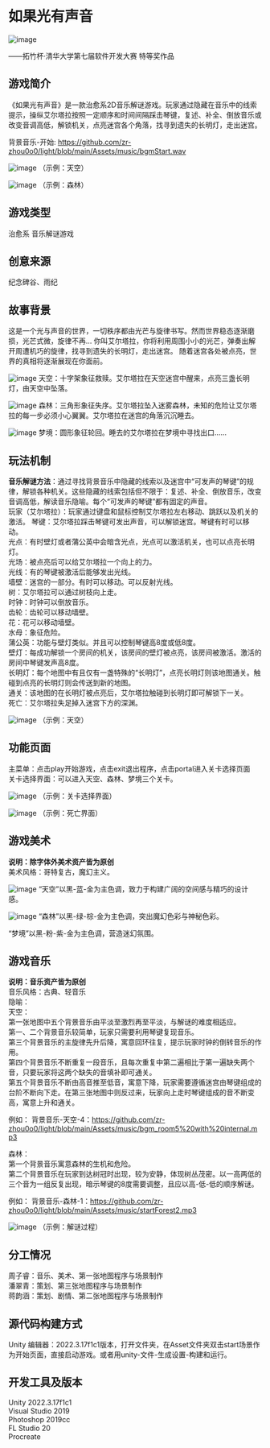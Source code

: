 如果光有声音
======
![image](image/start_anim.png "开始动画")

——拓竹杯·清华大学第七届软件开发大赛 特等奖作品

## 游戏简介
《如果光有声音》是一款治愈系2D音乐解谜游戏。玩家通过隐藏在音乐中的线索提示，操纵艾尔塔拉按照一定顺序和时间间隔踩击琴键，复述、补全、倒放音乐或改变音调高低，解锁机关，点亮迷宫各个角落，找寻到遗失的长明灯，走出迷宫。  

背景音乐-开始: https://github.com/zr-zhou0o0/light/blob/main/Assets/music/bgmStart.wav


![image](image/sky3.png "示例")
（示例：天空）

![image](image/forest1.png "示例")
（示例：森林）

## 游戏类型
治愈系 音乐解谜游戏

## 创意来源
纪念碑谷、雨纪

## 故事背景
这是一个光与声音的世界，一切秩序都由光芒与旋律书写。然而世界稳态逐渐磨损，光芒式微，旋律不再…
你叫艾尔塔拉，你将利用周围小小的光芒，弹奏出解开周遭机巧的旋律，找寻到遗失的长明灯，走出迷宫。
随着迷宫各处被点亮，世界的真相将逐渐展现在你面前。

![image](image/start_sky.png "示例")
天空：十字架象征救赎。艾尔塔拉在天空迷宫中醒来，点亮三盏长明灯，由天空中坠落。  
  
![image](image/start_forest.png "示例")
森林：三角形象征失序。艾尔塔拉坠入迷雾森林，未知的危险让艾尔塔拉的每一步必须小心翼翼。艾尔塔拉在迷宫的角落沉沉睡去。  
  
![image](image/start_dream.png "示例")
梦境：圆形象征轮回。睡去的艾尔塔拉在梦境中寻找出口……  
  

## 玩法机制
**音乐解谜方法**：通过寻找背景音乐中隐藏的线索以及迷宫中“可发声的琴键”的规律，解锁各种机关。这些隐藏的线索包括但不限于：复述、补全、倒放音乐，改变音调高低，解读音乐隐喻。每个“可发声的琴键”都有固定的声音。  
玩家（艾尔塔拉）：玩家通过键盘和鼠标控制艾尔塔拉左右移动、跳跃以及机关的激活。
琴键：艾尔塔拉踩击琴键可发出声音，可以解锁迷宫。琴键有时可以移动。  
光点：有时壁灯或者蒲公英中会暗含光点，光点可以激活机关，也可以点亮长明灯。  
光场：被点亮后可以给艾尔塔拉一个向上的力。  
光线：有的琴键被激活后能够发出光线。  
墙壁：迷宫的一部分。有时可以移动。可以反射光线。  
树：艾尔塔拉可以通过树枝向上走。  
时钟：时钟可以倒放音乐。  
齿轮：齿轮可以移动墙壁。  
花：花可以移动墙壁。  
水母：象征危险。   
蒲公英：功能与壁灯类似。并且可以控制琴键高8度或低8度。  
壁灯：每成功解锁一个房间的机关，该房间的壁灯被点亮，该房间被激活。激活的房间中琴键发声高8度。  
长明灯：每个地图中有且仅有一盏特殊的“长明灯”，点亮长明灯则该地图通关。触碰到点亮的长明灯则会传送到新的地图。  
通关：该地图的在长明灯被点亮后，艾尔塔拉触碰到长明灯即可解锁下一关。  
死亡：艾尔塔拉失足掉入迷宫下方的深渊。  


![image](image/sky4.png "示例")
（示例：天空）

## 功能页面
主菜单：点击play开始游戏，点击exit退出程序，点击portal进入关卡选择页面  
关卡选择界面：可以进入天空、森林、梦境三个关卡。


![image](image/portal.png "示例")
（示例：关卡选择界面）


![image](image/death.png "示例")
（示例：死亡界面）



## 游戏美术
**说明：除字体外美术资产皆为原创**  
美术风格：哥特复古，魔幻主义。  

![image](image/sky2.png "示例")
“天空”以黑-蓝-金为主色调，致力于构建广阔的空间感与精巧的设计感。  


![image](image/forest2.png "示例")
“森林”以黑-绿-棕-金为主色调，突出魔幻色彩与神秘色彩。  


“梦境”以黑-粉-紫-金为主色调，营造迷幻氛围。  

## 游戏音乐
**说明：音乐资产皆为原创**  
音乐风格：古典、轻音乐  
隐喻：  
天空：  
第一张地图中五个背景音乐由平淡至激烈再至平淡，与解谜的难度相适应。  
第一、二个背景音乐较简单，玩家只需要利用琴键复现音乐。  
第三个背景音乐的主旋律先升后降，寓意回环往复，提示玩家时钟的倒转音乐的作用。  
第四个背景音乐不断重复一段音乐，且每次重复中第二遍相比于第一遍缺失两个音，只要玩家将这两个缺失的音填补即可通关。  
第五个背景音乐不断由高音推至低音，寓意下降，玩家需要遵循迷宫由琴键组成的台阶不断向下走。在第三张地图中则反过来，玩家向上走时琴键组成的音不断变高，寓意上升和通关。 

例如：
背景音乐-天空-4：https://github.com/zr-zhou0o0/light/blob/main/Assets/music/bgm_room5%20with%20internal.mp3


森林：  
第一个背景音乐寓意森林的生机和危险。  
第二个背景音乐在玩家到达树冠时出现，较为安静，体现树丛茂密。以一高两低的三个音为一组反复出现，暗示琴键的8度需要调整，且应以高-低-低的顺序解谜。  

例如：
背景音乐-森林-1：https://github.com/zr-zhou0o0/light/blob/main/Assets/music/startForest2.mp3


![image](image/sky5.png "示例")
（示例：解谜过程）


## 分工情况
周子睿：音乐、美术、第一张地图程序与场景制作  
潘翠青：策划、第三张地图程序与场景制作  
蒋韵涵：策划、剧情、第二张地图程序与场景制作  

## 源代码构建方式  
Unity 编辑器：2022.3.17f1c1版本，打开文件夹，在Asset文件夹双击start场景作为开始页面，直接启动游戏。或者用unity-文件-生成设置-构建和运行。  
 

## 开发工具及版本
Unity 2022.3.17f1c1  
Visual Studio 2019  
Photoshop 2019cc  
FL Studio 20  
Procreate  

